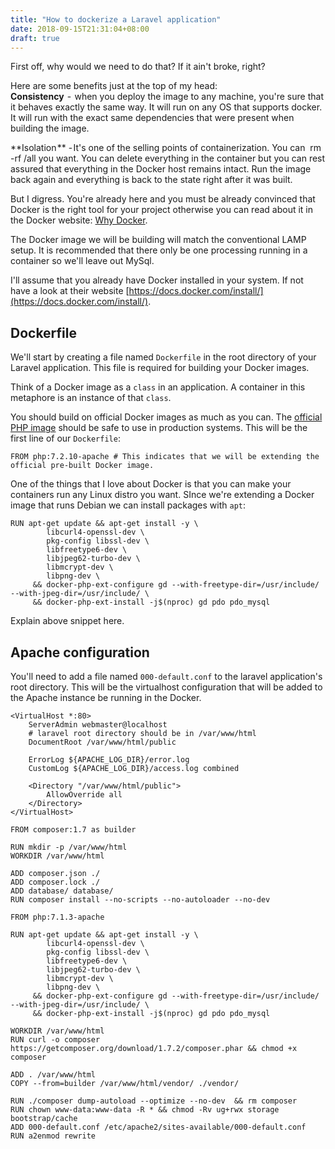 ```yaml
---
title: "How to dockerize a Laravel application"
date: 2018-09-15T21:31:04+08:00
draft: true
---
```

First off, why would we need to do that? If it ain't broke, right?  

Here are some benefits just at the top of my head:  
**Consistency**  -  when you deploy the image to any machine, you're sure that it 
behaves exactly the same way. It will run on any OS that supports docker. It will run with the exact 
same dependencies that were present when building the image.

**Isolation ** - It's one of the selling points of containerization. You can
 rm -rf /all you want. You can delete everything in the container but you 
can rest assured that everything in the Docker host remains intact. Run the 
image back again and everything is back to the state right after it was built.

But I digress. You're already here and you must be already convinced that 
Docker is the right tool for your project otherwise you can read about it 
in the Docker website: [Why Docker](https://www.docker.com/why-docker).

The Docker image we will be building will match the conventional LAMP 
setup. It is recommended that there only be one processing running 
in a container so we'll leave out MySql.

I'll assume that you already have Docker installed in your system. 
If not have a look at their website [https://docs.docker.com/install/](https://docs.docker.com/install/).

## Dockerfile
We'll start by creating a file named `Dockerfile` in the root directory 
of your Laravel application. This file is required for building your
Docker images. 

Think of a Docker image as a `class` in an application. A container 
in this metaphore is an instance of that `class`.

You should build on official Docker images as much as you can. The [official
PHP image](https://hub.docker.com/_/php/) should be safe to use in production systems.
This will be the first line of our `Dockerfile`:
```
FROM php:7.2.10-apache # This indicates that we will be extending the official pre-built Docker image.
```
One of the things that I love about Docker is that you can make your 
containers run any Linux distro you want. SInce we're extending a Docker 
image that runs Debian we can install packages with `apt`:
```
RUN apt-get update && apt-get install -y \
        libcurl4-openssl-dev \
        pkg-config libssl-dev \
        libfreetype6-dev \
        libjpeg62-turbo-dev \
        libmcrypt-dev \
        libpng-dev \
     && docker-php-ext-configure gd --with-freetype-dir=/usr/include/ --with-jpeg-dir=/usr/include/ \
     && docker-php-ext-install -j$(nproc) gd pdo pdo_mysql
```
Explain above snippet here.

## Apache configuration
You'll need to add a file named `000-default.conf` to the laravel application's root directory.
This will be the virtualhost configuration that will be added to the Apache instance be running in the Docker.
```
<VirtualHost *:80>
    ServerAdmin webmaster@localhost
    # laravel root directory should be in /var/www/html
    DocumentRoot /var/www/html/public

    ErrorLog ${APACHE_LOG_DIR}/error.log
    CustomLog ${APACHE_LOG_DIR}/access.log combined

    <Directory "/var/www/html/public">
        AllowOverride all
    </Directory>
</VirtualHost>

```

```
FROM composer:1.7 as builder

RUN mkdir -p /var/www/html
WORKDIR /var/www/html

ADD composer.json ./
ADD composer.lock ./
ADD database/ database/
RUN composer install --no-scripts --no-autoloader --no-dev

FROM php:7.1.3-apache

RUN apt-get update && apt-get install -y \
        libcurl4-openssl-dev \
        pkg-config libssl-dev \
        libfreetype6-dev \
        libjpeg62-turbo-dev \
        libmcrypt-dev \
        libpng-dev \
     && docker-php-ext-configure gd --with-freetype-dir=/usr/include/ --with-jpeg-dir=/usr/include/ \
     && docker-php-ext-install -j$(nproc) gd pdo pdo_mysql

WORKDIR /var/www/html
RUN curl -o composer https://getcomposer.org/download/1.7.2/composer.phar && chmod +x composer

ADD . /var/www/html
COPY --from=builder /var/www/html/vendor/ ./vendor/

RUN ./composer dump-autoload --optimize --no-dev  && rm composer
RUN chown www-data:www-data -R * && chmod -Rv ug+rwx storage bootstrap/cache
ADD 000-default.conf /etc/apache2/sites-available/000-default.conf
RUN a2enmod rewrite


```
